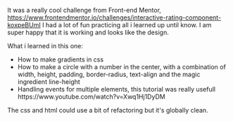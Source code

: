 It was a really cool challenge from Front-end Mentor, https://www.frontendmentor.io/challenges/interactive-rating-component-koxpeBUmI
I had a lot of fun practicing all i learned up until know. I am super happy that it is working and looks like the design.

What i learned in this one:

<ul>
    <li>How to make gradients in css</li>
    <li>How to make a circle with a number in the center, with a combination of width, height, padding, border-radius, text-align and the magic ingredient line-height </li>
    <li>Handling events for multiple elements, this tutorial was really usefull https://www.youtube.com/watch?v=Xwq1Hj1DyDM</li>
</ul>

The css and html could use a bit of refactoring but it's globally clean.
